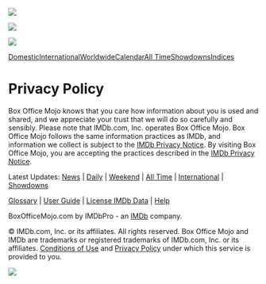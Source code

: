        

![](https://sb.scorecardresearch.com/p?c1=2&c2=6034961&cj=1&cs_ucfr=)

![](//fls-na.amazon.com/1/batch/1/OP/A3TEC2XMDTZJRD:143-9321505-3009300:K7N82GAXYPSB7B8BCKN2$uedata=s:%2Fuedata%2Fuedata%3Fstaticb%26id%3DK7N82GAXYPSB7B8BCKN2:0)  

[](https://www.boxofficemojo.com/?ref_=bo_nb_prpo_mojologo)

 

[](javascript:void(0))

[![](https://m.media-amazon.com/images/G/01/IMDbPro/images/dropbox/MI_NB_011321_NYNY2021_mojo.png)](https://pro.imdb.com/login/ap?u=%2Flogin%2Flwa&imdbPageAction=signUp&ref_=mojo_nb_prpo_rollover&rf=mojo_nb_prpo_rollover)

[](javascript:void(0))[](https://www.facebook.com/BoxOfficeMojo/)[](https://twitter.com/boxofficemojo)

[Domestic](https://www.boxofficemojo.com/date/?ref_=bo_nb_prpo_tab)[International](https://www.boxofficemojo.com/intl/?ref_=bo_nb_prpo_tab)[Worldwide](https://www.boxofficemojo.com/year/world/?ref_=bo_nb_prpo_tab)[Calendar](https://www.boxofficemojo.com/calendar/?ref_=bo_nb_prpo_tab)[All Time](https://www.boxofficemojo.com/charts/overall/?ref_=bo_nb_prpo_tab)[Showdowns](https://www.boxofficemojo.com/showdown/?ref_=bo_nb_prpo_tab)[Indices](https://www.boxofficemojo.com/brand/?ref_=bo_nb_prpo_tab)

Privacy Policy
==============

Box Office Mojo knows that you care how information about you is used and shared, and we appreciate your trust that we will do so carefully and sensibly. Please note that IMDb.com, Inc. operates Box Office Mojo. Box Office Mojo follows the same information practices as IMDb, and information we collect is subject to the [IMDb Privacy Notice](https://www.imdb.com/privacy). By visiting Box Office Mojo, you are accepting the practices described in the [IMDb Privacy Notice](https://www.imdb.com/privacy).

[](https://pro.imdb.com/?ref_=mojo_ft_prpo_prologo&rf=mojo_ft_prpo_prologo)

Latest Updates: [News](https://www.boxofficemojo.com/news/?ref_=bo_ft_prpo_news) | [Daily](https://www.boxofficemojo.com/daily/?ref_=bo_ft_prpo_daily) | [Weekend](https://www.boxofficemojo.com/weekend/?ref_=bo_ft_prpo_weekend) | [All Time](https://www.boxofficemojo.com/charts/?ref_=bo_ft_prpo_charts) | [International](https://www.boxofficemojo.com/intl/?ref_=bo_ft_prpo_intl) | [Showdowns](https://www.boxofficemojo.com/showdown/?ref_=bo_ft_prpo_showdown)

[Glossary](https://help.imdb.com/article/imdbpro/industry-research/box-office-by-imdbpro-glossary/GN8HA87MT4597FSW?ref_=mojo_ftr_glossary) | [User Guide](https://help.imdb.com/article/imdbpro/industry-research/box-office-mojo-by-imdbpro-user-guide/GUHKUZRL7MQ5T5AZ?ref_=mojo_ftr_guide) | [License IMDb Data](https://developer.imdb.com/?ref_=mojo_ftr_developer) | [Help](https://help.imdb.com/article/imdbpro/industry-research/box-office-mojo-by-imdbpro-faq/GCWTV4MQKGWRAUAP?ref_=mojo_ftr_help)

BoxOfficeMojo.com by IMDbPro - an [IMDb](http://www.imdb.com/) company.

© IMDb.com, Inc. or its affiliates. All rights reserved. Box Office Mojo and IMDb are trademarks or registered trademarks of IMDb.com, Inc. or its affiliates. [Conditions of Use](https://www.boxofficemojo.com/conditions/?ref_=bo_ft_prpo_conditions) and [Privacy Policy](https://www.boxofficemojo.com/privacy/?ref_=bo_ft_prpo_privacy) under which this service is provided to you.

![](//fls-na.amazon.com/1/batch/1/OP/A3TEC2XMDTZJRD:143-9321505-3009300:K7N82GAXYPSB7B8BCKN2$uedata=s:%2Fuedata%2Fuedata%3Fnoscript%26id%3DK7N82GAXYPSB7B8BCKN2:0)